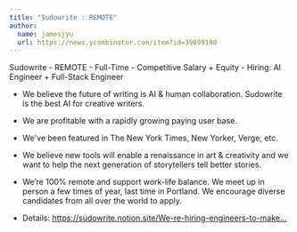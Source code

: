 ```yaml
---
title: "Sudowrite : REMOTE"
author:
  name: jamesjyu
  url: https://news.ycombinator.com/item?id=39899190
---
```

Sudowrite - REMOTE - Full-Time - Competitive Salary + Equity - Hiring: AI Engineer + Full-Stack Engineer

- We believe the future of writing is AI &amp; human collaboration. Sudowrite is the best AI for creative writers.

- We are profitable with a rapidly growing paying user base.

- We&#x27;ve been featured in The New York Times, New Yorker, Verge, etc.

- We believe new tools will enable a renaissance in art &amp; creativity and we want to help the next generation of storytellers tell better stories.

- We’re 100% remote and support work-life balance. We meet up in person a few times of year, last time in Portland. We encourage diverse candidates from all over the world to apply.

- Details: <a href="https:&#x2F;&#x2F;sudowrite.notion.site&#x2F;We-re-hiring-engineers-to-make-writing-magical-389c57f5ae3a421d8f8c0b48c8407e88" rel="nofollow">https:&#x2F;&#x2F;sudowrite.notion.site&#x2F;We-re-hiring-engineers-to-make...</a>
